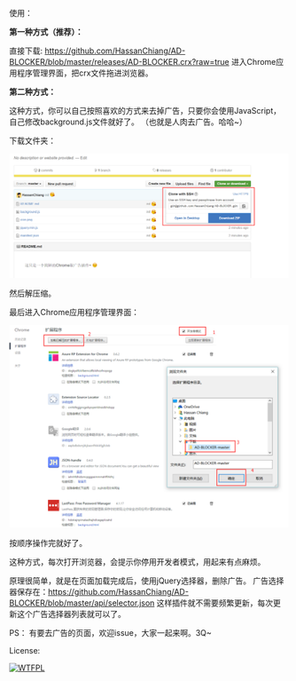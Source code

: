 
使用：

**第一种方式（推荐）：**

直接下载:
https://github.com/HassanChiang/AD-BLOCKER/blob/master/releases/AD-BLOCKER.crx?raw=true
进入Chrome应用程序管理界面，把crx文件拖进浏览器。

**第二种方式：**

这种方式，你可以自己按照喜欢的方式来去掉广告，只要你会使用JavaScript，自己修改background.js文件就好了。
（也就是人肉去广告。哈哈~）

下载文件夹：

![image](https://github.com/HassanChiang/AD-BLOCKER/blob/master/Tutorial/1.png)

然后解压缩。

最后进入Chrome应用程序管理界面：

![image](https://github.com/HassanChiang/AD-BLOCKER/blob/master/Tutorial/2.png)

按顺序操作完就好了。

这种方式，每次打开浏览器，会提示你停用开发者模式，用起来有点麻烦。


原理很简单，就是在页面加载完成后，使用jQuery选择器，删除广告。
广告选择器保存在：https://github.com/HassanChiang/AD-BLOCKER/blob/master/api/selector.json
这样插件就不需要频繁更新，每次更新这个广告选择器列表就可以了。

PS：
有要去广告的页面，欢迎issue，大家一起来啊。3Q~

License: 

<a href="http://www.wtfpl.net/"><img
       src="http://www.wtfpl.net/wp-content/uploads/2012/12/wtfpl-badge-4.png"
       width="80" height="31" alt="WTFPL" /></a>
